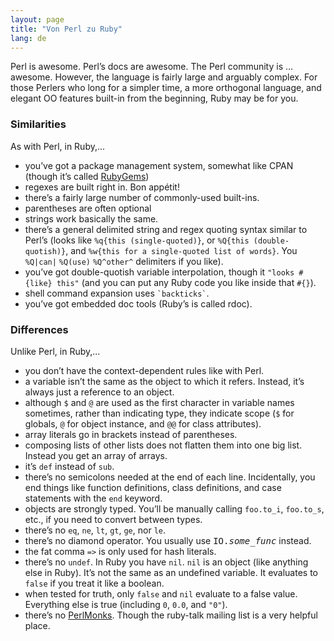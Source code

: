 ```yaml
---
layout: page
title: "Von Perl zu Ruby"
lang: de
---
```


Perl is awesome. Perl’s docs are awesome. The Perl community is …
awesome. However, the language is fairly large and arguably complex. For
those Perlers who long for a simpler time, a more orthogonal language,
and elegant OO features built-in from the beginning, Ruby may be for
you.

### Similarities

As with Perl, in Ruby,...

* you’ve got a package management system, somewhat like CPAN (though
  it’s called [RubyGems][1])
* regexes are built right in. Bon appétit!
* there’s a fairly large number of commonly-used built-ins.
* parentheses are often optional
* strings work basically the same.
* there’s a general delimited string and regex quoting syntax similar to
  Perl’s (looks like `%q{this (single-quoted)}`, or `%Q{this
  (double-quotish)}`, and `%w{this for a single-quoted list of words}`.
  You `%Q|can|` `%Q(use)` `%Q^other^` delimiters if you like).
* you’ve got double-quotish variable interpolation, though it `"looks
  #{like} this"` (and you can put any Ruby code you like inside that
  `#{}`).
* shell command expansion uses `` `backticks` ``.
* you’ve got embedded doc tools (Ruby’s is called rdoc).

### Differences

Unlike Perl, in Ruby,...

* you don’t have the context-dependent rules like with Perl.
* a variable isn’t the same as the object to which it refers. Instead,
  it’s always just a reference to an object.
* although `$` and `@` are used as the first character in
  variable names sometimes, rather than indicating type, they indicate
  scope (`$` for globals, `@` for object instance, and
  `@@` for class attributes).
* array literals go in brackets instead of parentheses.
* composing lists of other lists does not flatten them into one big
  list. Instead you get an array of arrays.
* it’s `def` instead of `sub`.
* there’s no semicolons needed at the end of each line. Incidentally,
  you end things like function definitions, class definitions, and case
  statements with the `end` keyword.
* objects are strongly typed. You’ll be manually calling `foo.to_i`,
  `foo.to_s`, etc., if you need to convert between types.
* there’s no `eq`, `ne`, `lt`, `gt`, `ge`, nor `le`.
* there’s no diamond operator. You usually use <tt>IO.*some\_func*</tt>
  instead.
* the fat comma `=>` is only used for hash literals.
* there’s no `undef`. In Ruby you have `nil`. `nil` is an object (like
  anything else in Ruby). It’s not the same as an undefined variable. It
  evaluates to `false` if you treat it like a boolean.
* when tested for truth, only `false` and `nil` evaluate to a false
  value. Everything else is true (including `0`, `0.0`, and `"0"`).
* there’s no [PerlMonks][2]. Though the ruby-talk mailing list is a very
  helpful place.



[1]: http://docs.rubygems.org/
[2]: http://www.perlmonks.org/
